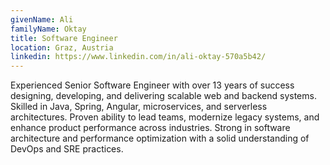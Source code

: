```yaml
---
givenName: Ali
familyName: Oktay
title: Software Engineer
location: Graz, Austria
linkedin: https://www.linkedin.com/in/ali-oktay-570a5b42/
---
```


Experienced Senior Software Engineer with over 13 years of success designing, developing, and delivering scalable web and backend systems. Skilled in Java, Spring, Angular, microservices, and serverless architectures. Proven ability to lead teams, modernize legacy systems, and enhance product performance across industries. Strong in software architecture and performance optimization with a solid understanding of DevOps and SRE practices.

